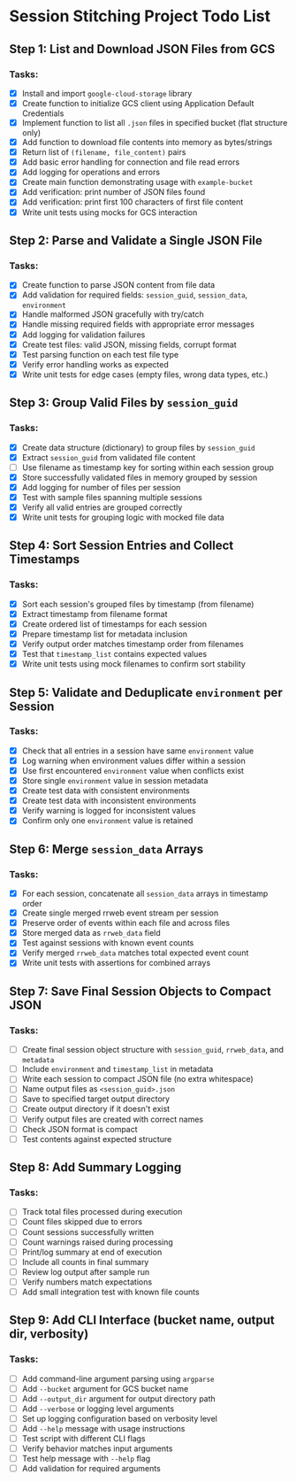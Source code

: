 # Session Stitching Project Todo List

## Step 1: List and Download JSON Files from GCS

### Tasks:
- [x] Install and import `google-cloud-storage` library
- [x] Create function to initialize GCS client using Application Default Credentials
- [x] Implement function to list all `.json` files in specified bucket (flat structure only)
- [x] Add function to download file contents into memory as bytes/strings
- [x] Return list of `(filename, file_content)` pairs
- [x] Add basic error handling for connection and file read errors
- [x] Add logging for operations and errors
- [x] Create main function demonstrating usage with `example-bucket`
- [x] Add verification: print number of JSON files found
- [x] Add verification: print first 100 characters of first file content
- [x] Write unit tests using mocks for GCS interaction

## Step 2: Parse and Validate a Single JSON File

### Tasks:
- [x] Create function to parse JSON content from file data
- [x] Add validation for required fields: `session_guid`, `session_data`, `environment`
- [x] Handle malformed JSON gracefully with try/catch
- [x] Handle missing required fields with appropriate error messages
- [x] Add logging for validation failures
- [x] Create test files: valid JSON, missing fields, corrupt format
- [x] Test parsing function on each test file type
- [x] Verify error handling works as expected
- [x] Write unit tests for edge cases (empty files, wrong data types, etc.)

## Step 3: Group Valid Files by `session_guid`

### Tasks:
- [x] Create data structure (dictionary) to group files by `session_guid`
- [x] Extract `session_guid` from validated file content
- [ ] Use filename as timestamp key for sorting within each session group
- [x] Store successfully validated files in memory grouped by session
- [x] Add logging for number of files per session
- [x] Test with sample files spanning multiple sessions
- [x] Verify all valid entries are grouped correctly
- [x] Write unit tests for grouping logic with mocked file data

## Step 4: Sort Session Entries and Collect Timestamps

### Tasks:
- [x] Sort each session's grouped files by timestamp (from filename)
- [x] Extract timestamp from filename format
- [x] Create ordered list of timestamps for each session
- [x] Prepare timestamp list for metadata inclusion
- [x] Verify output order matches timestamp order from filenames
- [x] Test that `timestamp_list` contains expected values
- [x] Write unit tests using mock filenames to confirm sort stability

## Step 5: Validate and Deduplicate `environment` per Session

### Tasks:
- [x] Check that all entries in a session have same `environment` value
- [x] Log warning when environment values differ within a session
- [x] Use first encountered `environment` value when conflicts exist
- [x] Store single `environment` value in session metadata
- [x] Create test data with consistent environments
- [x] Create test data with inconsistent environments
- [x] Verify warning is logged for inconsistent values
- [x] Confirm only one `environment` value is retained

## Step 6: Merge `session_data` Arrays

### Tasks:
- [x] For each session, concatenate all `session_data` arrays in timestamp order
- [x] Create single merged rrweb event stream per session
- [x] Preserve order of events within each file and across files
- [x] Store merged data as `rrweb_data` field
- [x] Test against sessions with known event counts
- [x] Verify merged `rrweb_data` matches total expected event count
- [x] Write unit tests with assertions for combined arrays

## Step 7: Save Final Session Objects to Compact JSON

### Tasks:
- [ ] Create final session object structure with `session_guid`, `rrweb_data`, and `metadata`
- [ ] Include `environment` and `timestamp_list` in metadata
- [ ] Write each session to compact JSON file (no extra whitespace)
- [ ] Name output files as `<session_guid>.json`
- [ ] Save to specified target output directory
- [ ] Create output directory if it doesn't exist
- [ ] Verify output files are created with correct names
- [ ] Check JSON format is compact
- [ ] Test contents against expected structure

## Step 8: Add Summary Logging

### Tasks:
- [ ] Track total files processed during execution
- [ ] Count files skipped due to errors
- [ ] Count sessions successfully written
- [ ] Count warnings raised during processing
- [ ] Print/log summary at end of execution
- [ ] Include all counts in final summary
- [ ] Review log output after sample run
- [ ] Verify numbers match expectations
- [ ] Add small integration test with known file counts

## Step 9: Add CLI Interface (bucket name, output dir, verbosity)

### Tasks:
- [ ] Add command-line argument parsing using `argparse`
- [ ] Add `--bucket` argument for GCS bucket name
- [ ] Add `--output_dir` argument for output directory path
- [ ] Add `--verbose` or logging level arguments
- [ ] Set up logging configuration based on verbosity level
- [ ] Add `--help` message with usage instructions
- [ ] Test script with different CLI flags
- [ ] Verify behavior matches input arguments
- [ ] Test help message with `--help` flag
- [ ] Add validation for required arguments
